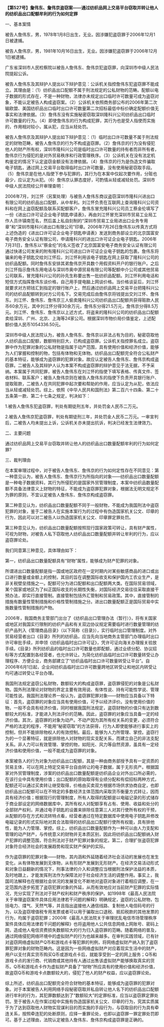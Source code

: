 **【第527号】詹伟东、詹伟京盗窃案——通过纺织品网上交易平台窃取并转让他人的纺织品出口配额牟利的行为如何定罪**

一、基本案情

被告人詹伟东，男，1978年1月8日出生，无业。因涉嫌犯盗窃罪于2006年12月1日被逮捕。

被告人詹伟京，男，1981年10月16日出生，无业。因涉嫌犯盗窃罪于2006年12月1日被逮捕。

广东省深圳市人民检察院以被告人詹伟东、詹伟京犯盗窃罪，向深圳市中级人民法院提起公诉。

被告人詹伟东及其辩护人提出以下辩护意见：公诉机关指控詹伟东犯盗窃罪不能成立。其理由是：（1）纺织品出口配额不属于刑法规定的公私财物的范畴。配额以电子数据的形式存在，不是一种财物，法律亦未规定出口临时许可数量可成为盗窃对象，不能认定被告人构成盗窃案。（2）公诉机关依照商务部公布的2006年第二次输欧盟、美国纺织品出口临时出口许可数量第二次招标最低中标价确定配额价值无事实和法律依据。（3）詹伟东没有实施秘密窃取深圳隆科兴公司纺织品出口临时许可数量的行为。（4）即使詹伟东的行为构成犯罪，其行为也是受人指使而实施的，作用相对较小，属从犯，应当从轻处罚。

被告人詹伟京及其辩护人提出如下辩护意见：（1）临时出口许可数量不属于刑法规定的财物范畴，被告人詹伟京的行为不构成盗窃罪。（2）詹伟京的行为没有侵犯他人的财产所有权，深圳市隆科兴公司是临时出口许可数量的持有者而非所有者，詹伟京行为侵犯的是对外贸易秩序和行政管理秩序。（3）公诉机关在没有法定机构鉴定的情况下认定盗窃金额没有法律依据。（4）詹伟京的行为是伪造文件骗取电子钥匙，通过网上交易平台取得临时出口许可数量，没有使用秘密窃取手段。（5）詹伟京是在他人指使下参与犯罪的，其行为在本案中仅起次要作用，分赃也最少，应认定为从犯。（6）詹伟京认罪态度好，可酌情从轻或减轻处罚。深圳市中级人民法院经公开审理查明：

2006年7月，刘江怀（另案处理）与被告人詹伟东商议盗窃深圳市隆科兴进出口有限公司的纺织品出口配额，从中牟利。刘江怀负责在互联网上查询隆科兴公司资料和在网上盗窃配额及联系买配额客户，詹伟东冒充隆科兴公司员工蔡金伦填写了一份《进出口许可证企业电子钥匙申请表》，再由刘江怀冒充深圳市贸易工业局工作人员许镇南签名，然后盖上私自刻制的“深圳市贸易工业局进出口业务专用章”和“深圳市隆科兴进出口有限公司”印章。2006年7月26日詹伟东以传真方式将上述伪造的《进出口许可证企业电子钥匙申请表》发送到商务部设立的北京国富安电子商务安全认证有限公司，申请隆科兴的进出口许可证企业电子钥匙。2006年7月31日，詹伟东以“蔡金伦”的名义签收了北京国富安电子商务安全认证有限公司通过快递公司发来的附有隆科兴公司进出口许可证企业电子钥匙的包裹。詹伟东将骗来的电子钥匙交给刘江怀后，刘江怀利用该电子钥匙在网上获取了隆科兴公司的纺织品配额。同时詹伟东安排其弟詹伟京开具数个用假资料开户的银行账户。之后刘江怀指示詹伟东用电话与深圳市奥中源贸易有限公司等配额中介公司或其他贸易公司联系，冒充隆科兴公司的孙先生称要出售一批纺织品配额。刘江怀利用电话和短信方式指挥詹伟东谈价格，自己用手提电脑上网谈价格。当价格谈妥后，刘江怀就要求对方把钱汇到指定的银行账户上，然后通过纺织品网上交易平台把隆科兴公司的纺织品配额转到对方公司名下。交易完成后由詹伟京将钱提出交刘江怀、詹伟东。刘江怀、詹伟东、詹伟京三人偷卖隆科兴公司纺织品出口配额共获得赃款人民币60余万元，其中刘江怀分得30余万元，詹伟东分得21.5万元，詹伟京分得8.5万元。刘江怀、詹伟东、詹伟京以上述方式，将盗来的隆科兴公司的纺织品出口配额卖给深圳、广州、北京、上海等24家公司。根据深圳市物价局价值鉴定，上述配额价值人民币1054336.50元。

深圳市中级人民法院认为，被告人詹伟东、詹伟京以非法占有为目的，秘密窃取他人纺织品出口配额，数额特别巨大，已构成盗窃罪。公诉机关指控罪名成立。盗窃罪中作为犯罪对象的公私财物是指属于动产范围，具有使用价值和经济价值，能够为人们掌握和控制的物，包括有体物和无体物。纺织品出口配额完全符合公私财产的基本特征，能够成为盗窃罪的犯罪对象。故应认定被告人詹伟东、詹伟京构成盗窃罪。二被告人及其辩护人认为本案不构成盗窃罪的辩护意见于法无据，不予采纳。本案属于共同犯罪，被告人詹伟东在刘江怀的指使下填写表格、传真文件、签收材料、联系客户；被告人詹伟京则在被告人詹伟东的指使下负责开具银行账户、提取赃款，二被告人在共同犯罪中起次要和帮助的作用，应当认定为从犯，依法应当从轻或减轻处罚。综上，依照《中华人民共和国刑法》第二百六十四条、第二十五条第一款、第二十七条之规定，判决如下：

1.被告人詹伟东犯盗窃罪，判处有期徒刑五年，并处罚金人民币二万元。

2.被告人詹伟京犯盗窃罪，判处有期徒刑三年，并处罚金人民币二万元。一审宣判后，二被告人均未提出上诉，公诉机关亦未提出抗诉，判决已经发生法律效力。

二、主要问题

通过纺织品网上交易平台窃取并转让他人的纺织品出口数量配额牟利的行为如何定罪?

三、裁判理由

在本案审理过程中，对于被告人詹伟东、詹伟京的行为如何定性存在不同意见：第一种意见认为，被告人詹伟东、詹伟京行为所指向的对象——纺织品出口数量配额是一种电子数据资料，其行为所侵犯的是国家外贸管理制度，本案中纺织品数量配额不具备法律意义上财物的特征，不能成为盗窃罪犯罪对象，根据法无明文规定不为罪的原则，不宜认定被告人詹伟东、詹伟京构成盗窃罪。

第二种意见认为，纺织品出口数量配额不同于一般财物，不能成为我国刑法中盗窃犯罪的对象，鉴于二被告人在实施本案行为的过程中有伪造国家机关公文、印章的行为，因此可以对二被告人以伪造国家机关公文、印章罪定罪处罚。

第三种意见认为，纺织品出口数量配额按照现行国家政策可转让，具有财产属性，可视为财物，对被告人私下窃取他人纺织品出口数量配额并转让牟利的行为，应以盗窃罪论处。

我们同意第三种意见，具体理由如下：

第一，纺织品出口数量配额具有“财物”属性，能够成为财产犯罪的对象。

所谓进出口数量配额是指一国或地区政府在一定时期内对某些敏感商品的进口或出口进行数量或金额上的控制，其目的旨在调整国际收支和保护国内工农业生产，是非关税壁垒措施之一。配额可分为进口配额和出口配额两大类。在国际贸易领域，某个国家或地区为了纠正国际收支的长期性失衡，对国际经济交易往往采取直接干预办法，即实行直接管制。直接管制包括外汇管制和贸易政策。其中，直接管制的措施有数量性管制措施和价格性管制措施之分。进出口数量配额正是国际贸易中实施数量性管制措施的产物。

2006年，我国商务主管部门出台了《纺织品出口管理办法（暂行）》，将有关国家或地区对我国实行限制的纺织产品和有关双边协议规定需要临时进行数量管理的纺织产品列入《管理商品目录》（以下简称《目录》），实行临时出口管理制度。对外贸易经营者出口《目录》所列的纺织品，应当先向当地商务主管部门办理临时出口许可审批手续，并申领《纺织品临时出口许可证》，凭许可证向海关办理报关验放手续。《目录》所列纺织品的临时出口许可数量也即配额，通过业绩分配、协议招标等方式配置到各经营者，也允许转让。为简化纺织品临时出口许可数量转受让办理程序、方便企业，商务部建立了“纺织品临时出口许可数量转受让平台”。自2006年6月1日起，企业间纺织品临时出口许可数量跨地区转受让和地区内转受让均可通过转受让平台办理。

我国刑法规定盗窃公私财物，数额较大的构成盗窃罪，盗窃罪侵犯的对象是公私财物。国外刑法理论对财物的界定主要有效用说、有体性说、持有可能性学说、管理可能性说。我国刑法理论界一般认为，盗窃罪犯罪对象——财物应当具备以下特征：首先，盗窃罪的对象应当具有使用价值，可予以经济评价。没有使用价值的物，一般不会具有经济价值，同时根据我国刑法规定，盗窃财物的价值只有达到数额较大的标准，才能进入刑法评价的范畴。因此，盗窃罪的对象应当具备一定的经济价值。其次，盗窃罪的对象为动产。不动产因为其所有权关系的变更，必须符合严格的法定的程序，不能用“秘密窃取”的方法获得，行为人即使能够进行事实上的控制，但并不能排除物权人的有效控制。最后，能够为人力所管理、掌控。盗窃行为的一个显著特征，就是排除他人对财物的现实支配关系，而建立自己的非法支配关系。非人力可以有效管理、掌控的物，如阳光、风力等自然资源，虽具有一定经济价值和使用价值，一般不能成为盗窃罪的对象。

本案被告人的行为对象为纺织品出口配额，其是一种由商务部授予具有一定资质的贸易主体，可以在网上特定交易平台自由转让的电子数据，属于无形资产。根据国家对外贸管理制度，涉案的纺织品出口数量配额是纺织品企业对外出口所必需的，在该行业中具有使用价值；出口配额的原始取得有业绩分配和有偿招标两种方式，配额还可以通过买卖转让继受取得，价格由买卖双方根据市场供求协商自定，也即纺织品出口配额可以在不特定的多数经济主体范围内采取货币衡量方式转让，因而具有经济价值；根据现行的管理制度，所有人取得的配额是以电磁记录的形式储存于商业部设定的网络数据库中，其所有权人对配额享有占有、使用、收益和处分的全部财产权利，并通过电子钥匙的设置来排除任意第三人对其行使所有权的干预，从配额的存在方式和流转特点看，经营者通过在特定数据库中使用电子钥匙并修改电磁记录的形式实际地对其合法取得的纺织品出口配额行使所有权能，具有排他性，能为人力管理、掌控。综上，纺织品出口数量配额作为一种可以由人力支配和管理的动产财产，与传统意义的财物并无本质区别，因此将纺织品出口配额纳入财产犯罪的调整范围，符合刑法对于财产犯罪对象的规定。第二，合理扩张盗窃犯罪对象符合经济社会的发展趋势和现实财产保护的实际。

作为盗窃罪的犯罪对象——财物，其内涵和外延随着经济社会活动的发展也在发生变化，从有体物发展到无体物，从有形财产发展到无形财产。在经济交易活动形式和对象日益翻新的情况下，刑事法律的介入和调整应当根据刑法保护法益的本质，及时地跟上，才能发挥刑法作为保障法对于社会经济生活的调整作用。事实上，我国司法解释也在根据社会状况的发展变化不断地对盗窃对象进行着相应调整，在一定范围内逐步拓宽了盗窃犯罪对象的外延，从而有效地应对当前财产犯罪的实际情况，充分实现了刑法对于财产权利和财产秩序的保护。如1998年《最高人民法院关于审理盗窃案件具体应用法律若干问题的解释》明确规定，盗窃的公私财物，包括电力、煤气、天然气等，并且指出盗接他人通信线路、复制他人电信码号的行为，以及盗窃增值税专用发票或者可以用于骗取出口退税、抵扣税款的其他发票的行为，均属于盗窃犯罪；2000年《最高人民法院关于审理扰乱电信市场管理秩序案件具体应用法律若干问题的解释》也将盗用他人公共信息网络上网账号、密码上网，造成他人电信资费损失数额较大的行为归入盗窃罪的范畴。随着网络的普及，通过网络侵犯网络环境中的虚拟财产的行为也越来越多。在审判实践领域，已有针对盗窃网络虚拟财产Q币和游戏点卡等犯罪的判例，将网络虚拟财产纳入到了盗窃罪犯罪对象的财物范畴内。这是因为一些网络虚拟财产对应着现实生活中的财产，用户以支付真实货币购买Q币或游戏点卡后，就能享受到一定的网上服务；Q币和游戏卡点的发行商、代销商或其他持有人通过出售该虚拟财产能够换取真实的货币。Q币和游戏点卡作为虚拟财产具备了“财物”所应具有的使用价值和经济价值，故盗窃Q币和游戏卡点数额较大的，侵犯了他人的财产权益，应以盗窃罪论处。

综上所述，纺织品出口配额完全符合财物的基本特征，能够成为盗窃罪的犯罪对象。对于本案被告人利用网络手段秘密窃取并私自转让他人名下的纺织品出口配额进行牟利的行为，其犯罪数额达到了“数额较大”的定罪标准，应当以盗窃罪定罪处罚。至于被告人在作案过程中实施有伪造国家机关公文、印章的行为，究其实质属于为了达到窃取他人财物实现谋利目的而实施的手段行为，与窃取目的行为具有牵连关系，按照牵连犯的处断原则，应择一重罪论处，也即以盗窃罪一罪定罪处罚即可。基于上述理由，法院认定被告人詹伟东、詹伟京构成盗窃罪是正确的。